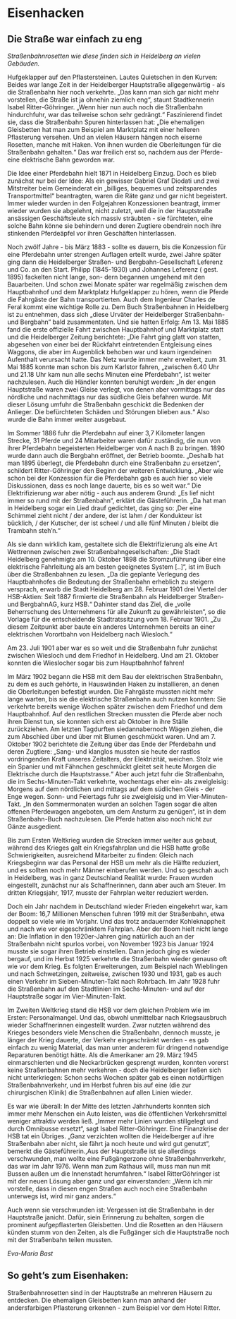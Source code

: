 # Eisenhacken

## Die Straße war einfach zu eng

*Straßenbahnrosetten wie diese finden sich in Heidelberg an vielen Gebäuden.*

Hufgeklapper auf den Pflastersteinen. Lautes Quietschen in den Kurven: Beides war lange Zeit in der Heidelberger Hauptstraße allgegenwärtig - als die Straßenbahn hier noch verkehrte. „Das kann man sich gar nicht mehr vorstellen, die Straße ist ja ohnehin ziemlich eng“, staunt Stadtkennerin Isabel Ritter-Göhringer. „Wenn hier nun auch noch die Straßenbahn hindurchfuhr, war das teilweise schon sehr gedrängt.“ Faszinierend findet sie, dass die Straßenbahn Spuren hinterlassen hat: „Die ehemaligen Gleisbetten hat man zum Beispiel am Marktplatz mit einer helleren Pflasterung versehen. Und an vielen Häusern hängen noch eiserne Rosetten, manche mit Haken. Von ihnen wurden die Oberleitungen für die Straßenbahn gehalten.“ Das war freilich erst so, nachdem aus der Pferde- eine elektrische Bahn geworden war.

Die Idee einer Pferdebahn hielt 1871 in Heidelberg Einzug. Doch es blieb zunächst nur bei der Idee: Als ein gewisser Gabriel Graf Diodati und zwei Mitstreiter beim Gemeinderat ein „billiges, bequemes und zeitsparendes Transportmittel“ beantragten, waren die Räte ganz und gar nicht begeistert. Immer wieder wurden in den Folgejahren Konzessionen beantragt, immer wieder wurden sie abgelehnt, nicht zuletzt, weil die in der Hauptstraße ansässigen Geschäftsleute sich massiv sträubten - sie fürchteten, eine solche Bahn könne sie behindern und deren Zugtiere obendrein noch ihre stinkenden Pferdeäpfel vor ihren Geschäften hinterlassen.

Noch zwölf Jahre - bis März 1883 - sollte es dauern, bis die Konzession für eine Pferdebahn unter strengen Auflagen erteilt wurde, zwei Jahre später ging dann die Heidelberger Straßen- und Bergbahn-Gesellschaft Leferenz und Co. an den Start. Philipp (1845-1930) und Johannes Leferenz ( gest. 1895) fackelten nicht lange, son- dern begannen umgehend mit den Bauarbeiten. Und schon zwei Monate später war regelmäßig zwischen dem Hauptbahnhof und dem Marktplatz Hufgeklapper zu hören, wenn die Pferde die Fahrgäste der Bahn transportierten. Auch dem Ingenieur Charles de Feral kommt eine wichtige Rolle zu. Dem Buch Straßenbahnen in Heidelberg ist zu entnehmen, dass sich „diese Urväter der Heidelberger Straßenbahn- und Bergbahn“ bald zusammentaten. Und sie hatten Erfolg: Am 13. Mai 1885 fand die erste offizielle Fahrt zwischen Hauptbahnhof und Marktplatz statt und die Heidelberger Zeitung berichtete: „Die Fahrt ging glatt von statten, abgesehen von einer bei der Rückfahrt eintretenden Entgleisung eines Waggons, die aber im Augenblick behoben war und kaum irgendeinen Aufenthalt verursacht hatte.  Das Netz wurde immer mehr erweitert, zum 31. Mai 1885 konnte man schon bis zum Karlstor fahren, „zwischen 6.40 Uhr und 21.18 Uhr kam nun alle sechs Minuten eine Pferdebahn“, ist weiter nachzulesen. Auch die Händler konnten beruhigt werden: „In der engen Hauptstraße waren zwei Gleise verlegt, von denen aber vormittags nur das nördliche und nachmittags nur das südliche Gleis befahren wurde. Mit dieser Lösung umfuhr die Straßenbahn geschickt die Bedenken der Anlieger. Die befürchteten Schäden und Störungen blieben aus.“ Also wurde die Bahn immer weiter ausgebaut.

Im Sommer 1886 fuhr die Pferdebahn auf einer 3,7 Kilometer langen Strecke, 31 Pferde und 24 Mitarbeiter waren dafür zuständig, die nun von ihrer Pferdebahn begeisterten Heidelberger von A nach B zu bringen. 1890 wurde dann auch die Bergbahn eröffnet, der Betrieb boomte. „Deshalb hat man 1895 überlegt, die Pferdebahn durch eine Straßenbahn zu ersetzen“, schildert Ritter-Göhringer den Beginn der weiteren Entwicklung. „Aber wie schon bei der Konzession für die Pferdebahn gab es auch hier so viele Diskussionen, dass es noch lange dauerte, bis es so weit war.“ Die Elektrifizierung war aber nötig - auch aus anderem Grund: „Es lief nicht immer so rund mit der Straßenbahn“, erklärt die Gästeführerin. „Da hat man in Heidelberg sogar ein Lied drauf gedichtet, das ging so: ‚Der eine Schimmel zieht nicht / der andere, der ist lahm / der Kondukteur ist bücklich, / der Kutscher, der ist scheel / und alle fünf Minuten / bleibt die Trambahn steh’n.“

Als sie dann wirklich kam, gestaltete sich die Elektrifizierung als eine Art Wettrennen zwischen zwei Straßenbahngesellschaften: „Die Stadt Heidelberg genehmigte am 10. Oktober 1898 die Stromzuführung über eine elektrische Fahrleitung als am besten geeignetes System [..]“, ist im Buch über die Straßenbahnen zu lesen. „Da die geplante Verlegung des Hauptbahnhofes die Bedeutung der Straßenbahn erheblich zu steigern versprach, erwarb die Stadt Heidelberg am 28. Februar 1901 drei Viertel der HSB-Aktien: Seit 1887 firmierte die Straßenbahn als Heidelberger Straßen- und BergbahnAG, kurz HSB.“ Dahinter stand das Ziel, die „volle Beherrschung des Unternehmens für alle Zukunft zu gewährleisten“, so die Vorlage für die entscheidende Stadtratssitzung vom 18. Februar 1901. „Zu diesem Zeitpunkt aber baute ein anderes Unternehmen bereits an einer elektrischen Vorortbahn von Heidelberg nach Wiesloch.“ 

Am 23. Juli 1901 aber war es so weit und die Straßenbahn fuhr zunächst zwischen Wiesloch und dem Friedhof in Heidelberg. Und am 21. Oktober konnten die Wieslocher sogar bis zum Hauptbahnhof fahren!

Im März 1902 begann die HSB mit dem Bau der elektrischen Straßenbahn, zu dem es auch gehörte, in Hauswänden Haken zu installieren, an denen die Oberleitungen befestigt wurden. Die Fahrgäste mussten nicht mehr lange warten, bis sie die elektrische Straßenbahn auch nutzen konnten: Sie verkehrte bereits wenige Wochen später zwischen dem Friedhof und dem Hauptbahnhof. Auf den restlichen Strecken mussten die Pferde aber noch ihren Dienst tun, sie konnten sich erst ab Oktober in ihre Ställe zurückziehen. Am letzten Tagdurften siedannabernoch Wägen ziehen, die zum Abschied über und über mit Blumen geschmückt waren. Und am 7. Oktober 1902 berichtete die Zeitung über das Ende der Pferdebahn und deren Zugtiere: „Sang- und klanglos mussten sie heute der rastlos vordringenden Kraft unseres Zeitalters, der Elektrizität, weichen. Stolz wie ein Spanier und mit Fähnchen geschmückt gleitet seit heute Morgen die Elektrische durch die Hauptstrasse.“ Aber auch jetzt fuhr die Straßenbahn, die im Sechs-Minuten-Takt verkehrte, wochentags eher ein- als zweigleisig: Morgens auf dem nördlichen und mittags auf dem südlichen Gleis - der Enge wegen. Sonn- und Feiertags fuhr sie zweigleisig und im Vier-Minuten-Takt. „In den Sommermonaten wurden an solchen Tagen sogar die alten offenen Pferdewagen angeboten, um dem Ansturm zu genügen“, ist in dem Straßenbahn-Buch nachzulesen. Die Pferde hatten also noch nicht zur Gänze ausgedient.

Bis zum Ersten Weltkrieg wurden die Strecken immer weiter aus gebaut, während des Krieges galt ein Kriegsfahrplan und die HSB hatte große Schwierigkeiten, ausreichend Mitarbeiter zu finden: Gleich nach Kriegsbeginn war das Personal der HSB um mehr als die Hälfte reduziert, und es sollten noch mehr Männer einberufen werden. Und so geschah auch in Heidelberg, was in ganz Deutschland Realität wurde: Frauen wurden eingestellt, zunächst nur als Schaffnerinnen, dann aber auch am Steuer. Im dritten Kriegsjahr, 1917, musste der Fahrplan weiter reduziert werden.

Doch ein Jahr nachdem in Deutschland wieder Frieden eingekehrt war, kam der Boom: 16,7 Millionen Menschen fuhren 1919 mit der Straßenbahn, etwa doppelt so viele wie im Vorjahr. Und das trotz andauernder Kohleknappheit und nach wie vor eigeschränktem Fahrplan. Aber der Boom hielt nicht lange an: Die Inflation in den 1920er-Jahren ging natürlich auch an der Straßenbahn nicht spurlos vorbei, von November 1923 bis Januar 1924 musste sie sogar ihren Betrieb einstellen. Dann jedoch ging es wieder bergauf, und im Herbst 1925 verkehrte die Straßenbahn wieder genauso oft wie vor dem Krieg. Es folgten Erweiterungen, zum Beispiel nach Wieblingen und nach Schwetzingen, zeitweise, zwischen 1930 und 1931, gab es auch einen Verkehr im Sieben-Minuten-Takt nach Rohrbach. Im Jahr 1928 fuhr die Straßenbahn auf den Stadtlinien im Sechs-Minuten- und auf der Hauptstraße sogar im Vier-Minuten-Takt.

Im Zweiten Weltkrieg stand die HSB vor dem gleichen Problem wie im Ersten: Personalmangel. Und das, obwohl unmittelbar nach Kriegsausbruch wieder Schaffnerinnen eingestellt wurden. Zwar nutzten während des Krieges besonders viele Menschen die Straßenbahn, dennoch musste, je länger der Krieg dauerte, der Verkehr eingeschränkt werden - es gab einfach zu wenig Material, das man unter anderem für dringend notwendige Reparaturen benötigt hätte. Als die Amerikaner am 29. März 1945 einmarschierten und die Neckarbrücken gesprengt wurden, konnten vorerst keine Straßenbahnen mehr verkehren - doch die Heidelberger ließen sich nicht unterkriegen: Schon sechs Wochen später gab es einen notdürftigen Straßenbahnverkehr, und im Herbst fuhren bis auf eine (die zur chirurgischen Klinik) die Straßenbahnen auf allen Linien wieder. 

Es war wie überall: In der Mitte des letzten Jahrhunderts konnten sich immer mehr Menschen ein Auto leisten, was die öffentlichen Verkehrsmittel weniger attraktiv werden ließ. „Immer mehr Linien wurden stillgelegt und durch Omnibusse ersetzt“, sagt Isabel Ritter-Göhringer. Eine Finanzkrise der HSB tat ein Übriges. „Ganz verzichten wollten die Heidelberger auf ihre Straßenbahn aber nicht, sie fährt ja noch heute und wird gut genutzt“, bemerkt die Gästeführerin.,Aus der Hauptstraße ist sie allerdings verschwunden, man wollte eine Fußgängerzone ohne Straßenbahnverkehr, das war im Jahr 1976. Wenn man zum Rathaus will, muss man nun mit Bussen außen um die Innenstadt herumfahren.“ Isabel RitterGöhringer ist mit der neuen Lösung aber ganz und gar einverstanden: „Wenn ich mir vorstelle, dass in diesen engen Straßen auch noch eine Straßenbahn unterwegs ist, wird mir ganz anders.“

Auch wenn sie verschwunden ist: Vergessen ist die Straßenbahn in der Hauptstraße janicht. Dafür, siein Erinnerung zu behalten, sorgen die prominent aufgepflasterten Gleisbetten. Und die Rosetten an den Häusern künden stumm von den Zeiten, als die Fußgänger sich die Hauptstraße noch mit der Straßenbahn teilen mussten.

*Eva-Maria Bast*

## So geht’s zum Eisenhaken:

Straßenbahnrosetten sind in der Hauptstraße an mehreren Häusern zu entdecken. Die ehemaligen Gleisbetten kann man anhand der andersfarbigen Pflasterung erkennen - zum Beispiel vor dem Hotel Ritter. 